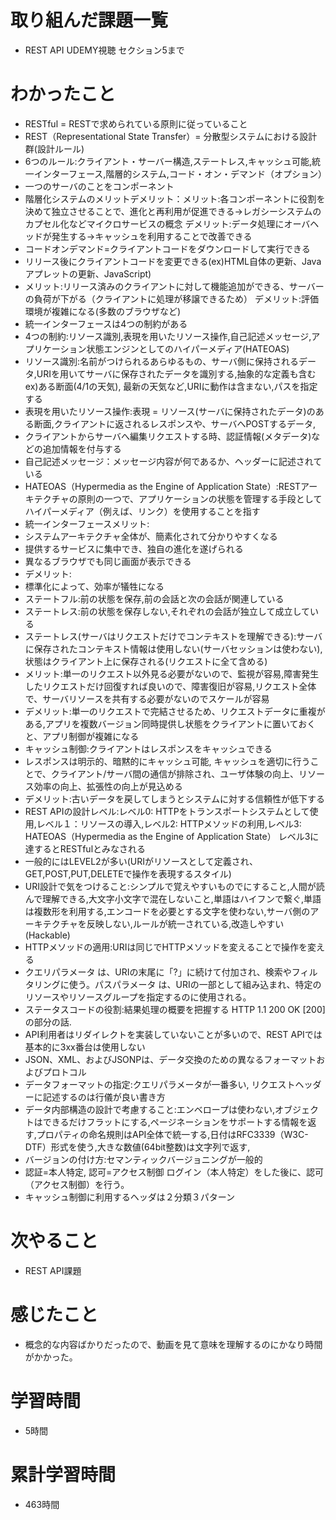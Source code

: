 # 取り組んだ課題一覧
- REST API UDEMY視聴 セクション5まで

# わかったこと
- RESTful = RESTで求められている原則に従っていること
- REST（Representational State Transfer）= 分散型システムにおける設計群(設計ルール)
- 6つのルール:クライアント・サーバー構造,ステートレス,キャッシュ可能,統一インターフェース,階層的システム,コード・オン・デマンド（オプション）
- 一つのサーバのことをコンポーネント
- 階層化システムのメリットデメリット：メリット:各コンポーネントに役割を決めて独立させることで、進化と再利用が促進できる→レガシーシステムのカプセル化などマイクロサービスの概念  デメリット:データ処理にオーバヘッドが発生する→キャッシュを利用することで改善できる
- コードオンデマンド=クライアントコードをダウンロードして実行できる
- リリース後にクライアントコードを変更できる(ex)HTML自体の更新、Javaアプレットの更新、JavaScript)
- メリット:リリース済みのクライアントに対して機能追加ができる、サーバーの負荷が下がる（クライアントに処理が移譲できるため）  デメリット:評価環境が複雑になる(多数のブラウザなど)
- 統一インターフェースは4つの制約がある
- 4つの制約:リソース識別,表現を用いたリソース操作,自己記述メッセージ,アプリケーション状態エンジンとしてのハイパーメディア(HATEOAS)
- リソース識別:名前がつけられるあらゆるもの、サーバ側に保持されるデータ,URIを用いてサーバに保存されたデータを識別する,抽象的な定義も含む ex)ある断面(4/1の天気), 最新の天気など,URIに動作は含まない,パスを指定する
- 表現を用いたリソース操作:表現 = リソース(サーバに保持されたデータ)のある断面,クライアントに返されるレスポンスや、サーバへPOSTするデータ,
- クライアントからサーバへ編集リクエストする時、認証情報(メタデータ)などの追加情報を付与する
- 自己記述メッセージ：メッセージ内容が何であるか、ヘッダーに記述されている
- HATEOAS（Hypermedia as the Engine of Application State）:RESTアーキテクチャの原則の一つで、アプリケーションの状態を管理する手段としてハイパーメディア（例えば、リンク）を使用することを指す
- 統一インターフェースメリット:
- システムアーキテクチャ全体が、簡素化されて分かりやすくなる
- 提供するサービスに集中でき、独自の進化を遂げられる
- 異なるブラウザでも同じ画面が表示できる
- デメリット:
- 標準化によって、効率が犠牲になる
- ステートフル:前の状態を保存,前の会話と次の会話が関連している
- ステートレス:前の状態を保存しない,それぞれの会話が独立して成立している
- ステートレス(サーバはリクエストだけでコンテキストを理解できる):サーバに保存されたコンテキスト情報は使用しない(サーバセッションは使わない),状態はクライアント上に保存される(リクエストに全て含める)
- メリット:単一のリクエスト以外見る必要がないので、監視が容易,障害発生したリクエストだけ回復すれば良いので、障害復旧が容易,リクエスト全体で、サーバリソースを共有する必要がないのでスケールが容易
- デメリット:単一のリクエストで完結させるため、リクエストデータに重複がある,アプリを複数バージョン同時提供し状態をクライアントに置いておくと、アプリ制御が複雑になる
- キャッシュ制御:クライアントはレスポンスをキャッシュできる
- レスポンスは明示的、暗黙的にキャッシュ可能, キャッシュを適切に行うことで、クライアント/サーバ間の通信が排除され、ユーザ体験の向上、リソース効率の向上、拡張性の向上が見込める
- デメリット:古いデータを戻してしまうとシステムに対する信頼性が低下する
- REST APIの設計レベル:レベル0: HTTPをトランスポートシステムとして使用,レベル１：リソースの導入,レベル2: HTTPメソッドの利用,レベル3: HATEOAS（Hypermedia as the Engine of Application State） レベル3に達するとRESTfulとみなされる
- 一般的にはLEVEL2が多い(URIがリソースとして定義され、GET,POST,PUT,DELETEで操作を表現するスタイル)
- URI設計で気をつけること:シンプルで覚えやすいものでにすること,人間が読んで理解できる,大文字小文字で混在しないこと,単語はハイフンで繋ぐ,単語は複数形を利用する,エンコードを必要とする文字を使わない,サーバ側のアーキテクチャを反映しない,ルールが統一されている,改造しやすい(Hackable)
- HTTPメソッドの適用:URIは同じでHTTPメソッドを変えることで操作を変える
- クエリパラメータ は、URIの末尾に「?」に続けて付加され、検索やフィルタリングに使う。パスパラメータ は、URIの一部として組み込まれ、特定のリソースやリソースグループを指定するのに使用される。
- ステータスコードの役割:結果処理の概要を把握する  HTTP 1.1 200 OK  [200]の部分の話.
- API利用者はリダイレクトを実装していないことが多いので、REST APIでは基本的に3xx番台は使用しない
- JSON、XML、およびJSONPは、データ交換のための異なるフォーマットおよびプロトコル
- データフォーマットの指定:クエリパラメータが一番多い, リクエストヘッダーに記述するのは行儀が良い書き方
- データ内部構造の設計で考慮すること:エンベロープは使わない,オブジェクトはできるだけフラットにする,ページネーションをサポートする情報を返す,プロパティの命名規則はAPI全体で統一する,日付はRFC3339（W3C-DTF）形式を使う,大きな数値(64bit整数)は文字列で返す,
-  バージョンの付け方:セマンティックバージョニングが一般的
-  認証=本人特定, 認可=アクセス制御 ログイン（本人特定）をした後に、認可（アクセス制御）を行う。
-  キャッシュ制御に利用するヘッダは２分類３パターン


# 次やること
- REST API課題

# 感じたこと
- 概念的な内容ばかりだったので、動画を見て意味を理解するのにかなり時間がかかった。

# 学習時間
- 5時間

# 累計学習時間
- 463時間
